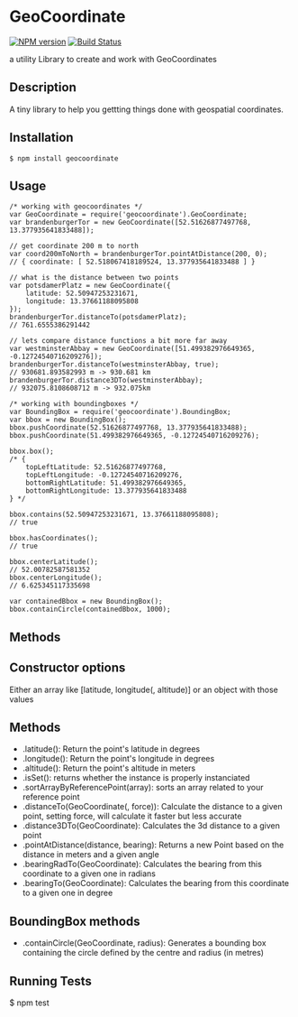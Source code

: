 GeoCoordinate
=============

[![NPM version](https://badge.fury.io/js/geocoordinate.svg)](http://badge.fury.io/js/geocoordinate)  [![Build Status](https://travis-ci.org/ckaatz-here/GeoCoordinate.svg?branch=master)](https://travis-ci.org/ckaatz-nokia/GeoCoordinate)

a utility Library to create and work with GeoCoordinates

Description
-----------
A tiny library to help you gettting things done with geospatial coordinates.

Installation
------------

    $ npm install geocoordinate

Usage
-----
    
    /* working with geocoordinates */
    var GeoCoordinate = require('geocoordinate').GeoCoordinate;
    var brandenburgerTor = new GeoCoordinate([52.51626877497768, 13.377935641833488]);
    
    // get coordinate 200 m to north
    var coord200mToNorth = brandenburgerTor.pointAtDistance(200, 0);
    // { coordinate: [ 52.518067418189524, 13.377935641833488 ] }

    // what is the distance between two points
    var potsdamerPlatz = new GeoCoordinate({
        latitude: 52.50947253231671, 
        longitude: 13.37661188095808
    });
    brandenburgerTor.distanceTo(potsdamerPlatz);
    // 761.6555386291442

    // lets compare distance functions a bit more far away
    var westminsterAbbay = new GeoCoordinate([51.499382976649365, -0.12724540716209276]);
    brandenburgerTor.distanceTo(westminsterAbbay, true);
    // 930681.893582993 m -> 930.681 km
    brandenburgerTor.distance3DTo(westminsterAbbay);
    // 932075.8108608712 m -> 932.075km

    /* working with boundingboxes */
    var BoundingBox = require('geocoordinate').BoundingBox;
    var bbox = new BoundingBox();
    bbox.pushCoordinate(52.51626877497768, 13.377935641833488);
    bbox.pushCoordinate(51.499382976649365, -0.12724540716209276);

    bbox.box();
    /* { 
        topLeftLatitude: 52.51626877497768,
        topLeftLongitude: -0.12724540716209276,
        bottomRightLatitude: 51.499382976649365,
        bottomRightLongitude: 13.377935641833488 
    } */

    bbox.contains(52.50947253231671, 13.37661188095808);
    // true

    bbox.hasCoordinates();
    // true

    bbox.centerLatitude();
    // 52.00782587581352
    bbox.centerLongitude();
    // 6.625345117335698

    var containedBbox = new BoundingBox();
    bbox.containCircle(containedBbox, 1000);

Methods
-------

## Constructor options

Either an array like [latitude, longitude(, altitude)] or an object with those values

## Methods

* .latitude(): Return the point's latitude in degrees
* .longitude(): Return the point's longitude in degrees
* .altitude(): Return the point's altitude in meters
* .isSet(): returns whether the instance is properly instanciated
* .sortArrayByReferencePoint(array): sorts an array related to your reference point
* .distanceTo(GeoCoordinate(, force)): Calculate the distance to a given point, setting force, will calculate it faster but less accurate
* .distance3DTo(GeoCoordinate): Calculates the 3d distance to a given point
* .pointAtDistance(distance, bearing): Returns a new Point based on the distance in meters and a given angle
* .bearingRadTo(GeoCoordinate): Calculates the bearing from this coordinate to a given one in radians
* .bearingTo(GeoCoordinate): Calculates the bearing from this coordinate to a given one in degree

## BoundingBox methods

* .containCircle(GeoCoordinate, radius): Generates a bounding box containing the circle defined by the centre and radius (in metres)

Running Tests
-------------

  $ npm test